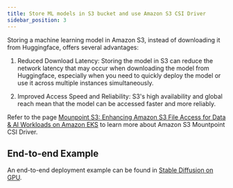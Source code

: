 ```yaml
---
title: Store ML models in S3 bucket and use Amazon S3 CSI Driver
sidebar_position: 3
---
```


Storing a machine learning model in Amazon S3, instead of downloading it from Huggingface, offers several advantages:

1. Reduced Download Latency: Storing the model in S3 can reduce the network latency that may occur when downloading the model from Huggingface, especially when you need to quickly deploy the model or use it across multiple instances simultaneously.

2. Improved Access Speed and Reliability: S3's high availability and global reach mean that the model can be accessed faster and more reliably.

Refer to the page [Mounpoint S3: Enhancing Amazon S3 File Access for Data & AI Workloads on Amazon EKS](../resources/mountpoint-s3) to learn more about Amazon S3 Mountpoint CSI Driver.

## End-to-end Example

An end-to-end deployment example can be found in [Stable Diffusion on GPU](../gen-ai/inference/GPUs/stablediffusion-gpus).